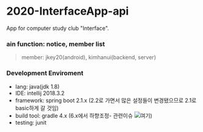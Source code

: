 # 2020-InterfaceApp-api
App for computer study club "Interface".
### ain function: notice, member list
> member: jkey20(android), kimhanui(backend, server)

### Development Enviroment
- lang: java(jdk 1.8)
- IDE: intellij 2018.3.2
- framework: spring boot 2.1.x (2.2로 가면서 많은 설정들이 변경됐으므로 2.1로 basic하게 갈 것임)  
- build tool: gradle 4.x (6.x에서 하향조정- 관련이슈 ![여기](https://github.com/kimhanui/2020-InterfaceApp-api/issues/1#issue-672857407))
- testing: junit
